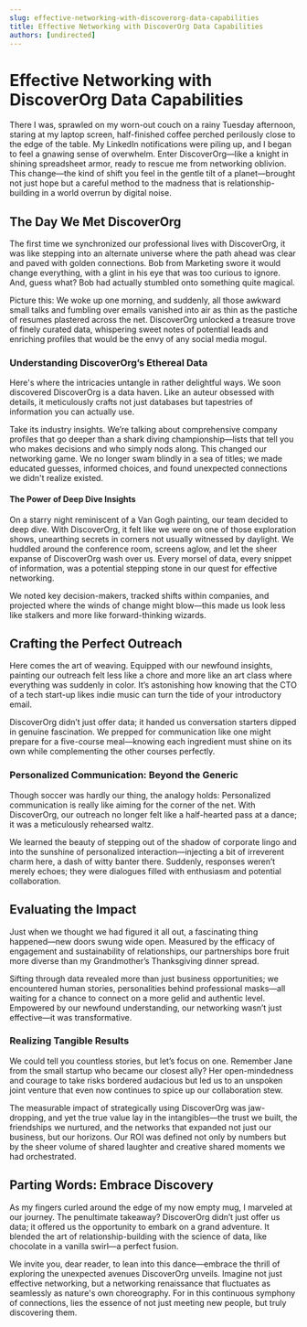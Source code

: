 ```yaml
---
slug: effective-networking-with-discoverorg-data-capabilities
title: Effective Networking with DiscoverOrg Data Capabilities
authors: [undirected]
---
```



# Effective Networking with DiscoverOrg Data Capabilities

There I was, sprawled on my worn-out couch on a rainy Tuesday afternoon, staring at my laptop screen, half-finished coffee perched perilously close to the edge of the table. My LinkedIn notifications were piling up, and I began to feel a gnawing sense of overwhelm. Enter DiscoverOrg—like a knight in shining spreadsheet armor, ready to rescue me from networking oblivion. This change—the kind of shift you feel in the gentle tilt of a planet—brought not just hope but a careful method to the madness that is relationship-building in a world overrun by digital noise.

## The Day We Met DiscoverOrg

The first time we synchronized our professional lives with DiscoverOrg, it was like stepping into an alternate universe where the path ahead was clear and paved with golden connections. Bob from Marketing swore it would change everything, with a glint in his eye that was too curious to ignore. And, guess what? Bob had actually stumbled onto something quite magical.

Picture this: We woke up one morning, and suddenly, all those awkward small talks and fumbling over emails vanished into air as thin as the pastiche of resumes plastered across the net. DiscoverOrg unlocked a treasure trove of finely curated data, whispering sweet notes of potential leads and enriching profiles that would be the envy of any social media mogul.

### Understanding DiscoverOrg’s Ethereal Data

Here's where the intricacies untangle in rather delightful ways. We soon discovered DiscoverOrg is a data haven. Like an auteur obsessed with details, it meticulously crafts not just databases but tapestries of information you can actually use.

Take its industry insights. We’re talking about comprehensive company profiles that go deeper than a shark diving championship—lists that tell you who makes decisions and who simply nods along. This changed our networking game. We no longer swam blindly in a sea of titles; we made educated guesses, informed choices, and found unexpected connections we didn't realize existed.

#### The Power of Deep Dive Insights

On a starry night reminiscent of a Van Gogh painting, our team decided to deep dive. With DiscoverOrg, it felt like we were on one of those exploration shows, unearthing secrets in corners not usually witnessed by daylight. We huddled around the conference room, screens aglow, and let the sheer expanse of DiscoverOrg wash over us. Every morsel of data, every snippet of information, was a potential stepping stone in our quest for effective networking.

We noted key decision-makers, tracked shifts within companies, and projected where the winds of change might blow—this made us look less like stalkers and more like forward-thinking wizards.

## Crafting the Perfect Outreach

Here comes the art of weaving. Equipped with our newfound insights, painting our outreach felt less like a chore and more like an art class where everything was suddenly in color. It’s astonishing how knowing that the CTO of a tech start-up likes indie music can turn the tide of your introductory email.

DiscoverOrg didn’t just offer data; it handed us conversation starters dipped in genuine fascination. We prepped for communication like one might prepare for a five-course meal—knowing each ingredient must shine on its own while complementing the other courses perfectly.

### Personalized Communication: Beyond the Generic

Though soccer was hardly our thing, the analogy holds: Personalized communication is really like aiming for the corner of the net. With DiscoverOrg, our outreach no longer felt like a half-hearted pass at a dance; it was a meticulously rehearsed waltz.

We learned the beauty of stepping out of the shadow of corporate lingo and into the sunshine of personalized interaction—injecting a bit of irreverent charm here, a dash of witty banter there. Suddenly, responses weren’t merely echoes; they were dialogues filled with enthusiasm and potential collaboration.

## Evaluating the Impact

Just when we thought we had figured it all out, a fascinating thing happened—new doors swung wide open. Measured by the efficacy of engagement and sustainability of relationships, our partnerships bore fruit more diverse than my Grandmother’s Thanksgiving dinner spread.

Sifting through data revealed more than just business opportunities; we encountered human stories, personalities behind professional masks—all waiting for a chance to connect on a more gelid and authentic level. Empowered by our newfound understanding, our networking wasn’t just effective—it was transformative.

### Realizing Tangible Results

We could tell you countless stories, but let’s focus on one. Remember Jane from the small startup who became our closest ally? Her open-mindedness and courage to take risks bordered audacious but led us to an unspoken joint venture that even now continues to spice up our collaboration stew.

The measurable impact of strategically using DiscoverOrg was jaw-dropping, and yet the true value lay in the intangibles—the trust we built, the friendships we nurtured, and the networks that expanded not just our business, but our horizons. Our ROI was defined not only by numbers but by the sheer volume of shared laughter and creative shared moments we had orchestrated.

## Parting Words: Embrace Discovery

As my fingers curled around the edge of my now empty mug, I marveled at our journey. The penultimate takeaway? DiscoverOrg didn’t just offer us data; it offered us the opportunity to embark on a grand adventure. It blended the art of relationship-building with the science of data, like chocolate in a vanilla swirl—a perfect fusion.

We invite you, dear reader, to lean into this dance—embrace the thrill of exploring the unexpected avenues DiscoverOrg unveils. Imagine not just effective networking, but a networking renaissance that fluctuates as seamlessly as nature's own choreography. For in this continuous symphony of connections, lies the essence of not just meeting new people, but truly discovering them.